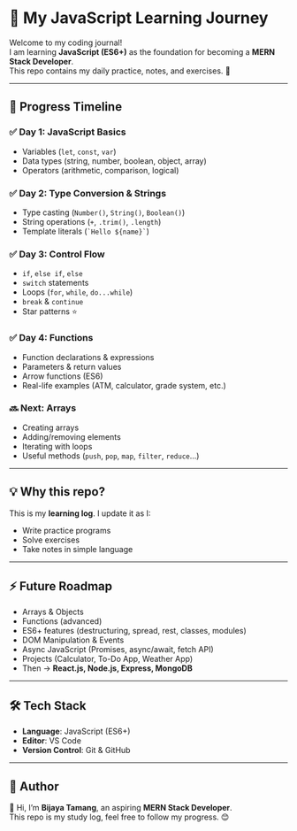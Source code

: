 
# 🚀 My JavaScript Learning Journey

Welcome to my coding journal!  
I am learning **JavaScript (ES6+)** as the foundation for becoming a **MERN Stack Developer**.  
This repo contains my daily practice, notes, and exercises. 🌱  

---

## 📅 Progress Timeline

### ✅ Day 1: JavaScript Basics
- Variables (`let`, `const`, `var`)
- Data types (string, number, boolean, object, array)
- Operators (arithmetic, comparison, logical)

### ✅ Day 2: Type Conversion & Strings
- Type casting (`Number()`, `String()`, `Boolean()`)
- String operations (`+`, `.trim()`, `.length`)
- Template literals (`` `Hello ${name}` ``)

### ✅ Day 3: Control Flow
- `if`, `else if`, `else`
- `switch` statements
- Loops (`for`, `while`, `do...while`)
- `break` & `continue`
- Star patterns ⭐

### ✅ Day 4: Functions
- Function declarations & expressions
- Parameters & return values
- Arrow functions (ES6)
- Real-life examples (ATM, calculator, grade system, etc.)

### 🔜 Next: Arrays
- Creating arrays
- Adding/removing elements
- Iterating with loops
- Useful methods (`push`, `pop`, `map`, `filter`, `reduce`...)

---

## 💡 Why this repo?
This is my **learning log**. I update it as I:
- Write practice programs
- Solve exercises
- Take notes in simple language

---

## ⚡ Future Roadmap
- Arrays & Objects  
- Functions (advanced)  
- ES6+ features (destructuring, spread, rest, classes, modules)  
- DOM Manipulation & Events  
- Async JavaScript (Promises, async/await, fetch API)  
- Projects (Calculator, To-Do App, Weather App)  
- Then → **React.js, Node.js, Express, MongoDB**  

---

## 🛠 Tech Stack
- **Language**: JavaScript (ES6+)  
- **Editor**: VS Code  
- **Version Control**: Git & GitHub  

---

## 📌 Author
👋 Hi, I’m **Bijaya Tamang**, an aspiring **MERN Stack Developer**.  
This repo is my study log, feel free to follow my progress. 😊  

